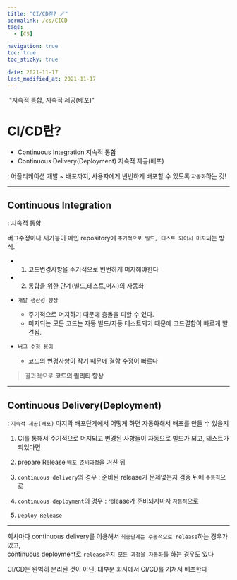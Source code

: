 ```yaml
---
title: "CI/CD란? 🪄"
permalink: /cs/CICD
tags:
  - [CS]

navigation: true
toc: true
toc_sticky: true

date: 2021-11-17
last_modified_at: 2021-11-17
---
```


![]()
"지속적 통합, 지속적 제공(배포)"

# CI/CD란?

- Continuous Integration 지속적 통합
- Continuous Delivery(Deployment) 지속적 제공(배포)

: 어플리케이션 개발 ~ 배포까지, 사용자에게 빈번하게 배포할 수 있도록 `자동화`하는 것!


---
## Continuous Integration
: 지속적 통합

버그수정이나 새기능이 메인 repository에 `주기적으로 빌드, 테스트 되어서 머지`되는 방식.

- 1. 코드변경사항을 주기적으로 빈번하게 머지해야한다
- 2. 통합을 위한 단계(빌드,테스트,머지)의 자동화


- `개발 생산성 향상`
  - 주기적으로 머지하기 때문에 충돌을 피할 수 있다.
  - 머지되는 모든 코드는 자동 빌드/자동 테스트되기 때문에 코드결함이 빠르게 발견됨.
- `버그 수정 용이`
  - 코드의 변경사항이 작기 때문에 결함 수정이 빠르다

> 결과적으로 **코드의 퀄리티 향상**

---

## Continuous Delivery(Deployment)
: `지속적 제공(배포)`
마지막 배포단계에서 어떻게 하면 자동화해서 배포를 만들 수 있을지

1. CI를 통해서 주기적으로 머지되고 변경된 사항들이 자동으로 빌드가 되고, 테스트가 되었다면
2. prepare Release `배포 준비과정`을 거친 뒤

  1. `continuous delivery`의 경우
  : 준비된 release가 문제없는지 검증 뒤에 `수동적`으로

  2. `continuous deployment`의 경우
  : release가 준비되자마자 `자동적`으로

3. `Deploy Release`


---

회사마다 continuous delivery를 이용해서 `최종단계는 수동적으로 release`하는 경우가 있고, <br/>
continuous deployment로 `release까지 모든 과정을 자동화`를 하는 경우도 있다

CI/CD는 완벽히 분리된 것이 아닌, 대부분 회사에서 CI/CD를 거쳐서 배포한다







<!-- 
 >**Storage**: 데이터를 브라우저 상에서 저장하기 위한 기술•공간. 데이터가 어떤 범위 내에서 얼마나 오래 보관할지에 따라 `Local Storage` 또는 `Session Storage`에 저장한다
 
  - `web Storage`는 `Cookie`의 단점을 보완하기 위해 HTML5에서 탄생한 기술이다. `web Storage`에는 `Local Storage`, `Session Storage`가 있다.

|  종류 | 기능 |
| -- | -- |
| `Local Storage` | 탭이나 창을 닫아도 브라우저에 데이터가 남아있다. 유효 기한이 없고, 필요할 때 언제든 사용 가능. key와 value로 셋트로 저장. 예시) 자동 로그인 등 |
| `Session Storage` | 브라우저가 닫히면 정보가 만료된다.(데이터가 삭제됨). refresh token 이용시 session에서 token 정보 유지 가능. 예시) 입력 폼 정보, 비로그인 장바구니 기능 |
| `Cookie` | 서버 접속 시 자동 송신. 서버와 로컬에 정보 저장 | -->